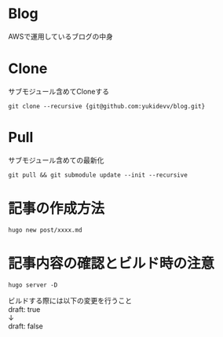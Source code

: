 # Blog
AWSで運用しているブログの中身

# Clone
サブモジュール含めてCloneする
```
git clone --recursive {git@github.com:yukidevv/blog.git}
```

# Pull
サブモジュール含めての最新化
```
git pull && git submodule update --init --recursive
```

# 記事の作成方法
```
hugo new post/xxxx.md
```

# 記事内容の確認とビルド時の注意
```
hugo server -D
```
ビルドする際には以下の変更を行うこと<br>
draft: true<br>
↓<br>
draft: false
